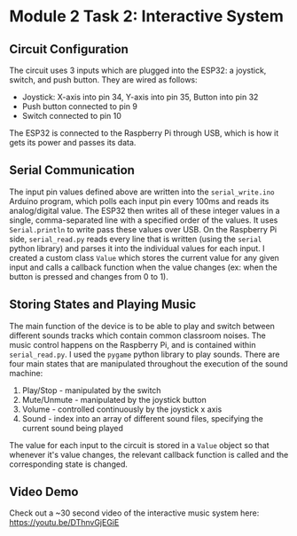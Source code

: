# Module 2 Task 2: Interactive System

## Circuit Configuration
The circuit uses 3 inputs which are plugged into the ESP32: a joystick, switch, and push button. They are wired as follows:
- Joystick: X-axis into pin 34, Y-axis into pin 35, Button into pin 32
- Push button connected to pin 9
- Switch connected to pin 10

The ESP32 is connected to the Raspberry Pi through USB, which is how it gets its power and passes its data.

## Serial Communication
The input pin values defined above are written into the `serial_write.ino` Arduino program, which polls each input pin every 100ms and reads its analog/digital value. The ESP32 then writes all of these integer values in a single, comma-separated line with a specified order of the values. It uses `Serial.println` to write pass these values over USB.
On the Raspberry Pi side, `serial_read.py` reads every line that is written (using the `serial` python library) and parses it into the individual values for each input. I created a custom class `Value` which stores the current value for any given input and calls a callback function when the value changes (ex: when the button is pressed and changes from 0 to 1).

## Storing States and Playing Music
The main function of the device is to be able to play and switch between different sounds tracks which contain common classroom noises. The music control happens on the Raspberry Pi, and is contained within `serial_read.py`. I used the `pygame` python library to play sounds. There are four main states that are manipulated throughout the execution of the sound machine:
1. Play/Stop - manipulated by the switch
2. Mute/Unmute - manipulated by the joystick button
3. Volume - controlled continuously by the joystick x axis
4. Sound - index into an array of different sound files, specifying the current sound being played

The value for each input to the circuit is stored in a `Value` object so that whenever it's value changes, the relevant callback function is called and the corresponding state is changed.

## Video Demo
Check out a ~30 second video of the interactive music system here: https://youtu.be/DThnvGjEGiE
